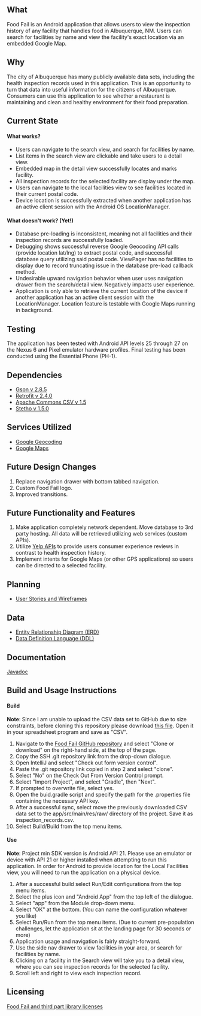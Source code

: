 

## What
Food Fail is an Android application that allows users to view the  inspection history of any facility that handles food in Albuquerque, NM. Users can search for facilities by name and view the facility's exact location via an embedded Google Map.

## Why
The city of   Albuquerque has many publicly available data sets, including the health inspection records used in this application. This is an opportunity to turn that data into useful information for the citizens of Albuquerque. Consumers can use this application to see whether a restaurant is maintaining and clean and healthy environment for their food preparation.

## Current State
#### What works?
- Users can navigate to the search view, and search for facilities by name.
- List items in the search view are clickable and take users to a detail view.
- Embedded map in the detail view successfully locates and marks facility.
- All inspection records for the selected facility are display under the map.
- Users can navigate to the local facilities view to see facilities located in their current postal code.
- Device location is successfully extracted when another application has an active client session with the Android OS LocationManager.

#### What doesn't work? (Yet!)
- Database pre-loading is inconsistent, meaning not all facilities and their inspection records are successfully loaded.
- Debugging shows successful reverse Google Geocoding API calls (provide location lat/lng) to extract postal code, and successful database query utilizing said postal code. ViewPager has no facilities to display due to record truncating issue in the database pre-load callback method.
- Undesirable upward navigation behavior when user uses navigation drawer from the search/detail view. Negatively impacts user experience.
- Application is only able to retrieve the current location of the device if another application has an active client session with the LocationManager. Location feature is testable with Google Maps running in background.

## Testing
The application has been tested with Android API levels 25 through 27 on the Nexus 6 and Pixel emulator hardware profiles. Final testing has been conducted using the Essential Phone (PH-1).


## Dependencies
- [Gson v 2.8.5](https://github.com/google/gson)
- [Retrofit v 2.4.0](https://square.github.io/retrofit/)
- [Apache Commons CSV v 1.5](https://commons.apache.org/proper/commons-csv/)
- [Stetho v 1.5.0](https://facebook.github.io/stetho/)

## Services Utilized
- [Google Geocoding](https://developers.google.com/maps/documentation/javascript/geocoding)
- [Google Maps](https://cloud.google.com/maps-platform/)

## Future Design Changes
1. Replace navigation drawer with bottom tabbed navigation.
2. Custom Food Fail logo.
3. Improved transitions.

## Future Functionality and Features
1. Make application completely network dependent. Move database to 3rd party hosting. All data will be retrieved utilizing web services (custom APIs).
2. Utilize [Yelp APIs](https://www.yelp.com/developers) to provide users consumer experience reviews in contrast to health inspection history.
3. Implement intents for Google Maps (or other GPS applications) so users can be directed to a selected facility.

## Planning
- [User Stories and Wireframes](planning/User_Story_Frame.pdf)

## Data
- [Entity Relationship Diagram (ERD)](database/ERD.pdf)
- [Data Definition Language (DDL)](database/ddl.sql)

## Documentation
[Javadoc](docs/api/index.html)

## Build  and Usage Instructions

#### Build
__Note__: Since I am unable to upload the CSV data set to GitHub due to size constraints, before cloning this repository please download [this file](http://data.cabq.gov/business/foodinspections/FoodInspectionsCurrentFY-en-us.csv). Open it in your spreadsheet program and save as "CSV".
1. Navigate to the [Food Fail GitHub repository](https://github.com/laceymwes/FoodFail) and select "Clone or download" on the right-hand side, at the top of the page.
2. Copy the SSH .git repository link from the drop-down dialogue.
3. Open IntelliJ and select "Check out form version control".
4. Paste the .git repository link copied in step 2 and select "clone".
5. Select "No" on the Check Out From Version Control prompt.
6. Select "Import Project", and select "Gradle", then "Next".
7. If prompted to overwrite file, select yes.
8. Open the buid.gradle script and specify the path for the .properties file containing the necessary API key.
9. After a successful sync, select move the previously downloaded CSV data set to the app/src/main/res/raw/ directory of the project. Save it as inspection_records.csv.
10. Select Build/Build from the top menu items.

#### Use
__Note__: Project min SDK version is Android API 21. Please use an emulator  or device with API 21 or higher installed when attempting to run this application. In order for Android to provide location for the Local Facilities view, you will need to run the application on a physical device.
1. After a successful build select Run/Edit configurations from the top menu items.
2. Select the plus icon and "Android App" from the top left of the dialogue.
3. Select "app" from the Module drop-down menu.
3. Select "OK" at the bottom. (You can name the configuration whatever you like)
4. Select Run/Run from the top menu items. (Due to current pre-population challenges, let the application sit at the landing page for 30 seconds or more)
5. Application usage and navigation is fairly straight-forward.
6. Use the side nav drawer to view facilities in your area, or search for facilities by name.
7. Clicking on a facility in the Search view will take you to a detail view, where you can see inspection records for the selected facility.
8. Scroll left and right to view each inspection record. 

## Licensing
[Food Fail and third part library licenses](License.md)
